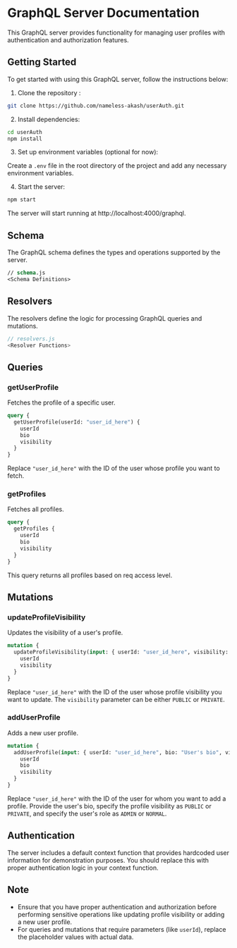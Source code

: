 # GraphQL Server Documentation

This GraphQL server provides functionality for managing user profiles with authentication and authorization features.

## Getting Started

To get started with using this GraphQL server, follow the instructions below:

1. Clone the repository   :

```bash
git clone https://github.com/nameless-akash/userAuth.git
```

2. Install dependencies:

```bash
cd userAuth
npm install
```

3. Set up environment variables (optional for now):

Create a `.env` file in the root directory of the project and add any necessary environment variables.

4. Start the server:

```bash
npm start
```

The server will start running at http://localhost:4000/graphql.

## Schema

The GraphQL schema defines the types and operations supported by the server.

```graphql
// schema.js
<Schema Definitions>
```

## Resolvers

The resolvers define the logic for processing GraphQL queries and mutations.

```javascript
// resolvers.js
<Resolver Functions>
```

## Queries

### getUserProfile

Fetches the profile of a specific user.

```graphql
query {
  getUserProfile(userId: "user_id_here") {
    userId
    bio
    visibility
  }
}
```

Replace `"user_id_here"` with the ID of the user whose profile you want to fetch.

### getProfiles

Fetches all profiles.

```graphql
query {
  getProfiles {
    userId
    bio
    visibility
  }
}
```

This query returns all profiles based on req access level.

## Mutations

### updateProfileVisibility

Updates the visibility of a user's profile.

```graphql
mutation {
  updateProfileVisibility(input: { userId: "user_id_here", visibility: PUBLIC }) {
    userId
    visibility
  }
}
```

Replace `"user_id_here"` with the ID of the user whose profile visibility you want to update. The `visibility` parameter can be either `PUBLIC` or `PRIVATE`.

### addUserProfile

Adds a new user profile.

```graphql
mutation {
  addUserProfile(input: { userId: "user_id_here", bio: "User's bio", visibility: PUBLIC, role: NORMAL }) {
    userId
    bio
    visibility
  }
}
```

Replace `"user_id_here"` with the ID of the user for whom you want to add a profile. Provide the user's bio, specify the profile visibility as `PUBLIC` or `PRIVATE`, and specify the user's role as `ADMIN` or `NORMAL`.

## Authentication

The server includes a default context function that provides hardcoded user information for demonstration purposes. You should replace this with proper authentication logic in your context function.

## Note

- Ensure that you have proper authentication and authorization before performing sensitive operations like updating profile visibility or adding a new user profile.
- For queries and mutations that require parameters (like `userId`), replace the placeholder values with actual data.


